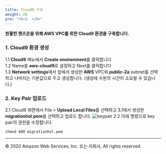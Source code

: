 ```yaml
---
title: Cloud9 구성
weight: 20
pre: "<b>2. </b>"
---
```


**원활한 핸즈온을 위해 AWS VPC를 위한 Cloud9 환경을 구축합니다.**   

### 1. Cloud9 환경 생성  
1.1 **Cloud9** 메뉴에서 **Create environment**를 클릭합니다  
1.2 Name을 **aws-cloud9**로 설정하고 Next를 클릭합니다  
1.3 **Network settings**에서 앞에서 생성한 **AWS** VPC와 **public-2a** subnet를 선택하고 나머지는 기본값으로 두고 생성합니다. (생성에 수분의 시간이 소요될 수 있습니다.)   


### 2. Key Pair 업로드  
2.1 Cloud9 화면에서 File > **Upload Local Files**를 선택하고 3.1에서 생성한 **migrationhol.pem**을 선택하고 업로드 합니다.
![keypair](/images/lab0/cloud9_upload.png#center)
2.2 아래 명령으로 key pair의 권한을 수정합니다.
```
chmod 600 migrationhol.pem
```


---
© 2020 Amazon Web Services, Inc. 또는 자회사, All rights reserved.
